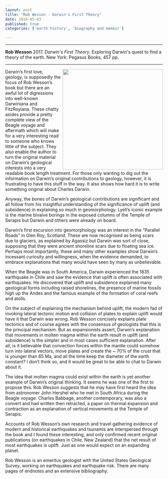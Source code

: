 ```yaml
---
layout: post
title: "Rob Wesson - Darwin's First Theory"
date: 2018-05-03
published: true
categories: ['earth history', 'biography and memoir']

---
```



***
<b>Rob Wesson</b> 2017. _Darwin's First Theory_.  Exploring Darwin's quest to find a theory of the earth. New York: Pegasus Books, 457 pp.

***
<img align="right" width="320" src="http://pegasusbooks.com/img/covers/9781681773162.jpg?resize=width[280]-height[420]" alt="">   

Darwin’s first love, geology, is supposedly the focus of Rob Wesson’s book but there are an awful lot of digressions into well-known Darwiniana and FitzRoyiana.  These chatty asides provide a pretty complete view of the Beagle voyage and aftermath which will make for a very interesting read to someone who knows little of the subject.  They also enable the author to turn the original material on Darwin’s geological interests into a very readable book length treatment.  For those only wanting to dig out the information on Darwin’s original contributions to geology, however, it is frustrating to have this stuff in the way. It also shows how hard it is to write something original about Charles Darwin.

Anyway, the bones of Darwin’s geological contributions are significant and all follow from his insightful understanding of the significance of uplift (and subsidence) in explaining so much in geomorphology.  Lyell’s iconic example is the marine bivalve borings in the exposed columns of the Temple of Serapis but Darwin and others were already on board.

Darwin’s first excursion into geomorphology was an interest in the “Parallel Roads” in Glen Roy, Scotland.  These are now recognised as being scars due to glaciers, as explained by Agassiz but Darwin was sort of close, supposing that they were ancient shoreline scars due to floating sea ice.  Perhaps most importantly, these and many other examples show Darwin’s incessant curiosity and willingness, when the evidence demanded, to embrace explanations that many would have seen by many as unbelievable.

When the Beagle was in South America, Darwin experienced the 1835 earthquake in Chile and saw the evidence that uplift is often associated with earthquakes.  He  discovered that uplift and subsidence explained many geological forms including raised shorelines, the presence of marine fossils high up the Andes and the famous example of the formation of coral reefs and atolls. 

On the subject of explaining the mechanism behind uplift, the modern fad of invoking lateral tectonic motion and collision of plates to explain uplift would have it that Darwin was wrong.  Rob Wesson concisely explains plate tectonics and of course agrees with the consensus of geologists that this is the principal mechanism.  But as expansionists assert, Darwin’s explanation that movements in molten magma within the earth result in uplift (and subsidence) is the simpler and in most cases sufficient explanation.  After all, is it believable that convection forces within the mantle could somehow turn into lateral vectors, move plates and create the ~ 70% of the crust that is younger than 65 Ma, and all the time keep the diameter of the earth constant?  I don’t think so, and it would be great to be able to chat to Darwin about it.

The idea that molten magma could exist within the earth is yet another example of Darwin’s original thinking.  It seems he was one of the first to propose this.  Rob Wesson suggests that he may have first heard the idea from astronomer John Hershel who he met in South Africa during the Beagle voyage.  Charles Babbage, another contemporary, was also a convert and had written then retracted, a paper on thermal expansion and contraction as an explanation of vertical movements at the Temple of Serapis.


Accounts of Rob Wesson’s own research and travel gathering evidence of modern and historical  earthquakes and tsunamis are interspersed through the book and I found these interesting, and only confirmed recent original publications (on earthquakes in Chile, New Zealand) that the net result of most earthquakes is uplift.  Just as one would expect on an expanding planet.

Rob Wesson is an emeritus geologist with the United States Geological Survey, working on earthquakes and earthquake risk.  There are many pages of endnotes and an extensive bibliography.
